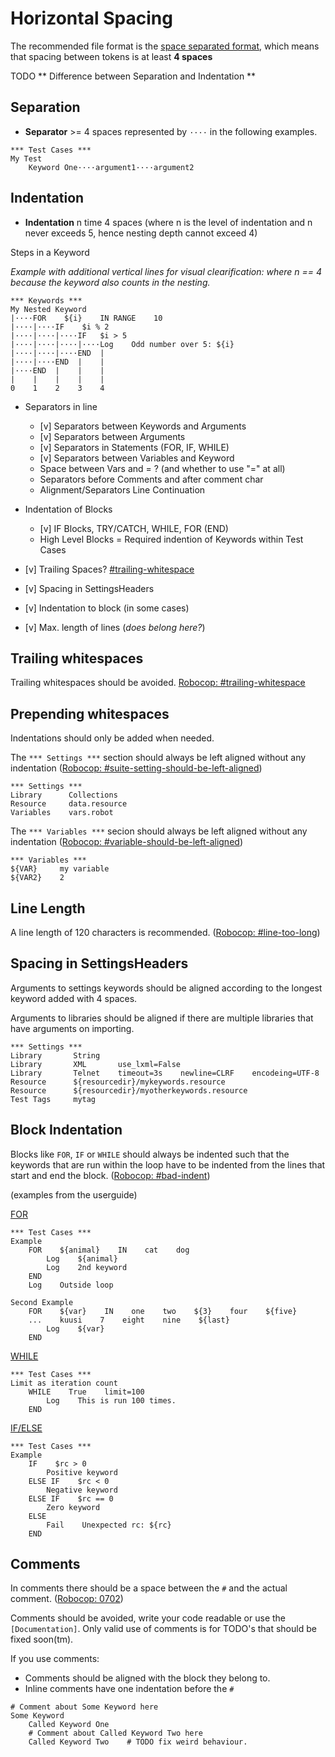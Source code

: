 # Horizontal Spacing

The recommended file format is the [space separated format](https://robotframework.org/robotframework/latest/RobotFrameworkUserGuide.html#space-separated-format), which means that spacing between tokens is at least **4 spaces**

TODO ** Difference between Separation and Indentation ** 

## Separation

* **Separator** >= 4 spaces represented by `····` in the following examples. 

```robot
*** Test Cases ***
My Test
    Keyword One····argument1····argument2
```

## Indentation

* **Indentation** n time 4 spaces (where n is the level of indentation and n never exceeds 5, hence nesting depth cannot exceed 4)

Steps in a Keyword

*Example with additional vertical lines for visual clearification: where n == 4 because the keyword also counts in the nesting.*

```
*** Keywords ***
My Nested Keyword
|····FOR    ${i}    IN RANGE    10
|····|····IF    $i % 2
|····|····|····IF   $i > 5
|····|····|····|····Log    Odd number over 5: ${i}
|····|····|····END  |
|····|····END  |    |
|····END  |    |    |
|    |    |    |    |
0    1    2    3    4
```

- Separators in line
  - [v] Separators between Keywords and Arguments
  - [v] Separators between Arguments
  - [v] Separators in Statements (FOR, IF, WHILE)
  - [v] Separators between Variables and Keyword
  - Space between Vars and = ? (and whether to use "=" at all)
  - Separators before Comments and after comment char
  - Alignment/Separators Line Continuation
- Indentation of Blocks
  - [v] IF Blocks, TRY/CATCH, WHILE, FOR (END)
  - High Level Blocks = Required indention of Keywords within Test Cases
- [v] Trailing Spaces? [#trailing-whitespace](https://robocop.readthedocs.io/en/stable/rules.html#trailing-whitespace)
- [v] Spacing in SettingsHeaders

- [v] Indentation to block (in some cases)
- [v] Max. length of lines (_does belong here?_)

## Trailing whitespaces

Trailing whitespaces should be avoided. [Robocop: #trailing-whitespace](https://robocop.readthedocs.io/en/stable/rules.html#trailing-whitespace)

## Prepending whitespaces

Indentations should only be added when needed.

The `*** Settings ***` section should always be left aligned without any indentation ([Robocop: #suite-setting-should-be-left-aligned](https://robocop.readthedocs.io/en/stable/rules.html#suite-setting-should-be-left-aligned))

```robot
*** Settings ***
Library      Collections
Resource     data.resource
Variables    vars.robot
```

The `*** Variables ***` secion should always be left aligned without any indentation ([Robocop: #variable-should-be-left-aligned](https://robocop.readthedocs.io/en/stable/rules.html#variable-should-be-left-aligned))

```robot
*** Variables ***
${VAR}     my variable
${VAR2}    2
```

## Line Length

A line length of 120 characters is recommended. ([Robocop: #line-too-long](https://robocop.readthedocs.io/en/stable/rules.html#line-too-long))

## Spacing in SettingsHeaders

Arguments to settings keywords should be aligned according to the longest keyword added with 4 spaces.

Arguments to libraries should be aligned if there are multiple libraries that have arguments on importing.

```robot
*** Settings ***
Library       String
Library       XML       use_lxml=False
Library       Telnet    timeout=3s    newline=CLRF    encodeing=UTF-8
Resource      ${resourcedir}/mykeywords.resource
Resource      ${resourcedir}/myotherkeywords.resource
Test Tags     mytag
```

## Block Indentation

Blocks like `FOR`, `IF` or `WHILE` should always be indented such that the keywords that are run within the loop have to be indented from the lines that start and end the block. ([Robocop: #bad-indent](https://robocop.readthedocs.io/en/stable/rules.html#bad-indent))

(examples from the userguide)

[FOR](https://robotframework.org/robotframework/latest/RobotFrameworkUserGuide.html#toc-entry-365)

```robot
*** Test Cases ***
Example
    FOR    ${animal}    IN    cat    dog
        Log    ${animal}
        Log    2nd keyword
    END
    Log    Outside loop

Second Example
    FOR    ${var}    IN    one    two    ${3}    four    ${five}
    ...    kuusi    7    eight    nine    ${last}
        Log    ${var}
    END
```

[WHILE](https://robotframework.org/robotframework/latest/RobotFrameworkUserGuide.html#toc-entry-377)

```robot
*** Test Cases ***
Limit as iteration count
    WHILE    True    limit=100
        Log    This is run 100 times.
    END
```

[IF/ELSE](https://robotframework.org/robotframework/latest/RobotFrameworkUserGuide.html#toc-entry-384)

```robot
*** Test Cases ***
Example
    IF    $rc > 0
        Positive keyword
    ELSE IF    $rc < 0
        Negative keyword
    ELSE IF    $rc == 0
        Zero keyword
    ELSE
        Fail    Unexpected rc: ${rc}
    END
```

## Comments

In comments there should be a space between the `#` and the actual comment. ([Robocop: 0702](https://robocop.readthedocs.io/en/stable/rules.html#missing-space-after-comment))

Comments should be avoided, write your code readable or use the `[Documentation]`.
Only valid use of comments is for TODO's that should be fixed soon(tm).

If you use comments:
* Comments should be aligned with the block they belong to.
* Inline comments have one indentation before the `#`

```robot
# Comment about Some Keyword here
Some Keyword
    Called Keyword One
    # Comment about Called Keyword Two here
    Called Keyword Two    # TODO fix weird behaviour.
```
